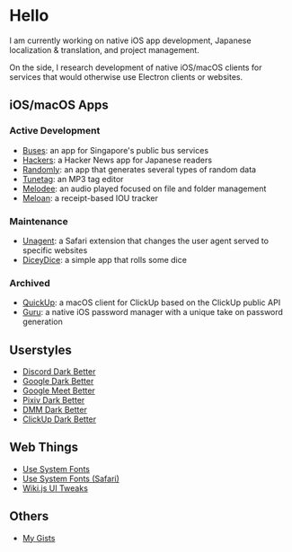 # Hello

I am currently working on native iOS app development, Japanese localization & translation, and project management.

On the side, I research development of native iOS/macOS clients for services that would otherwise use Electron clients or websites. 

## iOS/macOS Apps

### Active Development
- [Buses](https://github.com/katagaki/Tsugi2): an app for Singapore's public bus services
- [Hackers](https://github.com/katagaki/HackersJP): a Hacker News app for Japanese readers
- [Randomly](https://github.com/katagaki/Random): an app that generates several types of random data
- [Tunetag](https://github.com/katagaki/Tunetag): an MP3 tag editor
- [Melodee](https://github.com/katagaki/Melodee): an audio played focused on file and folder management
- [Meloan](https://github.com/katagaki/Meloan): a receipt-based IOU tracker

### Maintenance
- [Unagent](https://github.com/katagaki/Unagent): a Safari extension that changes the user agent served to specific websites
- [DiceyDice](https://github.com/katagaki/DiceyDice): a simple app that rolls some dice

### Archived
- [QuickUp](https://github.com/katagaki/QuickUp): a macOS client for ClickUp based on the ClickUp public API
- [Guru](https://github.com/katagaki/Guru): a native iOS password manager with a unique take on password generation

## Userstyles
- [Discord Dark Better](https://gist.github.com/katagaki/229c7433652e67349d87579eb539b985)
- [Google Dark Better](https://gist.github.com/katagaki/b9be30fdea7e4ec27a479bef97ac02f8)
- [Google Meet Better](https://gist.github.com/katagaki/c93c770279ee42688a51c566674105b1)
- [Pixiv Dark Better](https://gist.github.com/katagaki/360b99fdc613d1147e737a80e8154fd3)
- [DMM Dark Better](https://gist.github.com/katagaki/ced053125b5af02fbbbff8800de6a891)
- [ClickUp Dark Better](https://gist.github.com/katagaki/1da75e73e3b323ae2a1ed02094264e50)

## Web Things
- [Use System Fonts](https://gist.github.com/katagaki/6321ded941644f754aeb6a64d29b2f79)
- [Use System Fonts (Safari)](https://gist.github.com/katagaki/cdc5419d1684cbd909e65334cf7ef2a4)
- [Wiki.js UI Tweaks](https://gist.github.com/katagaki/89b9c913ee1f496daa46788168013115)

## Others
- [My Gists](https://gist.github.com/katagaki)
